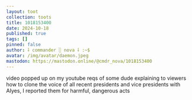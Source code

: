 ```yaml
---
layout: toot
collection: toots
title: 1018153400
date: 2024-10-18
published: true
tags: []
pinned: false
author: ⸸ commander ░ nova ⸸ :~$
avatar: /img/avatar/daemon.jpeg
mastodon: https://mastodon.online/@cmdr_nova/1018153400
---
```


video popped up on my youtube reqs of some dude explaining to viewers how to clone the voice of all recent presidents and vice presidents with AIyes, I reported them for harmful, dangerous acts
